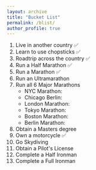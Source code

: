 ```yaml
---
layout: archive
title: "Bucket List"
permalink: /blist/
author_profile: true
---
```


1. Live in another country  :white_check_mark:
2. Learn to use chopsticks :white_check_mark:
3. Roadtrip across the country :white_check_mark:
4. Run a Half Marathon :white_check_mark:
5. Run a Marathon :white_check_mark:
6. Run an Ultramarathon
7. Run all 6 Major Marathons
    - NYC Marathon:
    - Chicago Berlin:
    - London Marathon: 
    - Tokyo Marathon: 
    - Boston Marathon: 
    - Berlin Marathon:  
8. Obtain a Masters degree
9. Own a motorcycle :white_check_mark:
10. Go Skydiving
11. Obtain a Pilot's License
12. Complete a Half Ironman
13. Complete a Full Ironman

